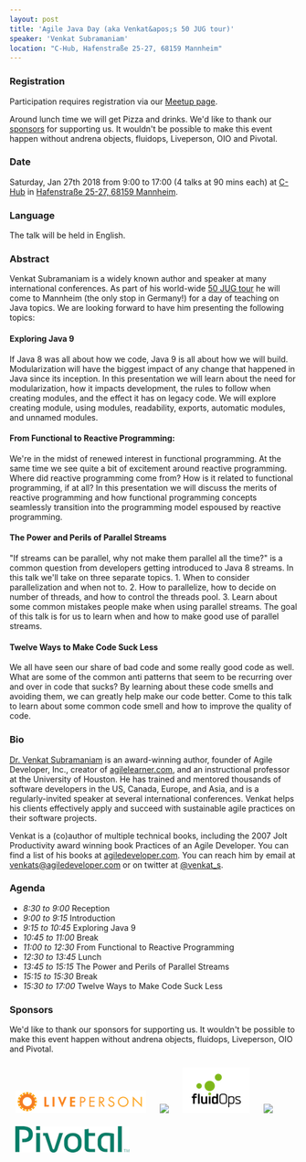 ```yaml
---
layout: post
title: 'Agile Java Day (aka Venkat&apos;s 50 JUG tour)'
speaker: 'Venkat Subramaniam'
location: "C-Hub, Hafenstraße 25-27, 68159 Mannheim" 
---
```


### Registration

Participation requires registration via our [Meetup page](https://www.meetup.com/mannheim-java-usergroup/events/244411248/).

Around lunch time we will get Pizza and drinks. We'd like to thank our <a href="#sponsors">sponsors</a> for supporting us. It wouldn't be possible to make this event happen without andrena objects, fluidops, Liveperson, OIO and Pivotal. 

### Date

Saturday, Jan 27th 2018 from 9:00 to 17:00 (4 talks at 90 mins each) at [C-Hub](http://c-hub.de/) in [Hafenstraße 25-27, 68159 Mannheim](https://www.google.com/maps/search/?api=1&query=Hafenstra%C3%9Fe+25+%E2%80%93+27%2C+Mannheim%2C+de).

### Language

The talk will be held in English.

### Abstract

Venkat Subramaniam is a widely known author and speaker at many international conferences. As part of his world-wide [50 JUG tour](http://blog.agiledeveloper.com/2017/06/a-small-man-with-big-aspiration-tour.html) he will come to Mannheim (the only stop in Germany!) for a day of teaching on Java topics. 
We are looking forward to have him presenting the following topics:

#### Exploring Java 9

If Java 8 was all about how we code, Java 9 is all about how we will build. Modularization will have the biggest impact of any change that happened in Java since its inception. In this presentation we will learn about the need for modularization, how it impacts development, the rules to follow when creating modules, and the effect it has on legacy code. We will explore creating module, using modules, readability, exports, automatic modules, and unnamed modules.

#### From Functional to Reactive Programming:

We're in the midst of renewed interest in functional programming. At the same time we see quite a bit of excitement around reactive programming. Where did reactive programming come from? How is it related to functional programming, if at all? In this presentation we will discuss the merits of reactive programming and how functional programming concepts seamlessly transition into the programming model espoused by reactive programming.


#### The Power and Perils of Parallel Streams

"If streams can be parallel, why not make them parallel all the time?" is a common question from developers getting introduced to Java 8 streams. In this talk we'll take on three separate topics. 1. When to consider parallelization and when not to. 2. How to parallelize, how to decide on number of threads, and how to control the threads pool. 3. Learn about some common mistakes people make when using parallel streams. The goal of this talk is for us to learn when and how to make good use of parallel streams.

#### Twelve Ways to Make Code Suck Less 

We all have seen our share of bad code and some really good code as well. What are some of the common anti patterns that seem to be recurring over and over in code that sucks? By learning about these code smells and avoiding them, we can greatly help make our code better. Come to this talk to learn about some common code smell and how to improve the quality of code.

### Bio

[Dr. Venkat Subramaniam](https://www.agilelearner.com/) is an award-winning author, founder of Agile Developer, Inc., creator of [agilelearner.com](https://www.agilelearner.com/), and an instructional professor at the University of Houston.
He has trained and mentored thousands of software developers in the US, Canada, Europe, and Asia, and is a regularly-invited speaker at several international conferences. Venkat helps his clients effectively apply and succeed with sustainable agile practices on their software projects.

Venkat is a (co)author of multiple technical books, including the 2007 Jolt Productivity award winning book Practices of an Agile Developer. You can find a list of his books at [agiledeveloper.com](https://www.agiledeveloper.com). You can reach him by email at [venkats@agiledeveloper.com](mailto:venkats@agiledeveloper.com) or on twitter at [@venkat_s](https://twitter.com/venkat_s).


### Agenda

* _8:30 to 9:00_ Reception
* _9:00 to 9:15_ Introduction
* _9:15 to 10:45_ Exploring Java 9
* _10:45 to 11:00_ Break
* _11:00 to 12:30_ From Functional to Reactive Programming
* _12:30 to 13:45_ Lunch
* _13:45 to 15:15_ The Power and Perils of Parallel Streams
* _15:15 to 15:30_ Break
* _15:30 to 17:00_ Twelve Ways to Make Code Suck Less

### Sponsors

We'd like to thank our sponsors for supporting us. It wouldn't be possible to make this event happen without andrena objects, fluidops, Liveperson, OIO and Pivotal.

<a href="https://www.liveperson.com/de" target="_blank"><img src="/public/img/liveperson.png"  style="display: inline; padding: 10px; border: 0px;" /></a>
<a href="https://www.oio.de" target="_blank"><img src="/public/img/oio-logo.png"  style="display: inline; padding: 10px; border: 0px;" /></a>
<a href="https://www.fluidops.com/de/" target="_blank"><img src="/public/img/fluidops-logo.png"  style="display: inline; padding: 10px; border: 0px;" /></a>
<a href="https://www.andrena.de" target="_blank"><img src="/public/img/andrena-logo.png" style="display: inline; padding: 10px; border: 0px;"/></a>
<a href="https://www.pivotal.io" target="_blank"><img src="/public/img/pivotal-logo.png" style="display: inline; padding: 10px; vertical-align: top; border: 0px;" /></a>

<p style="clear: both"> </p>
